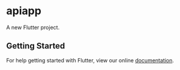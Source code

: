 # apiapp

A new Flutter project.

## Getting Started

For help getting started with Flutter, view our online
[documentation](https://flutter.io/).
